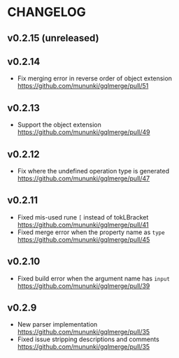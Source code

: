 # CHANGELOG

## v0.2.15 (unreleased)

## v0.2.14

- Fix merging error in reverse order of object extension https://github.com/mununki/gqlmerge/pull/51

## v0.2.13

- Support the object extension https://github.com/mununki/gqlmerge/pull/49

## v0.2.12

- Fix where the undefined operation type is generated https://github.com/mununki/gqlmerge/pull/47

## v0.2.11

- Fixed mis-used rune `[` instead of tokLBracket https://github.com/mununki/gqlmerge/pull/41
- Fixed merge error when the property name as `type` https://github.com/mununki/gqlmerge/pull/45

## v0.2.10

- Fixed build error when the argument name has `input` https://github.com/mununki/gqlmerge/pull/39

## v0.2.9

- New parser implementation https://github.com/mununki/gqlmerge/pull/35
- Fixed issue stripping descriptions and comments https://github.com/mununki/gqlmerge/pull/35
